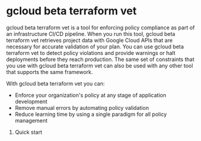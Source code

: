 # gcloud beta terraform vet
gcloud beta terraform vet is a tool for enforcing policy compliance as part of an infrastructure CI/CD pipeline. When you run this tool, gcloud beta terraform vet retrieves project data with Google Cloud APIs that are necessary for accurate validation of your plan. You can use gcloud beta terraform vet to detect policy violations and provide warnings or halt deployments before they reach production. The same set of constraints that you use with gcloud beta terraform vet can also be used with any other tool that supports the same framework.

With gcloud beta terraform vet you can:

- Enforce your organization's policy at any stage of application development
- Remove manual errors by automating policy validation
- Reduce learning time by using a single paradigm for all policy management

1. Quick start
